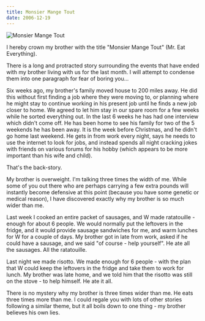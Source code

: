 ```yaml
---
title: Monsier Mange Tout
date: 2006-12-19
---
```


![Monsier Mange Tout](https://source.unsplash.com/-m88z7ily-w/1600x900)

I hereby crown my brother with the title "Monsier Mange Tout" (Mr. Eat Everything).

There is a long and protracted story surrounding the events that have ended with my brother living with us for the last month. I will attempt to condense them into one paragraph for fear of boring you...

Six weeks ago, my brother's family moved house to 200 miles away. He did this without first finding a job where they were moving to, or planning where he might stay to continue working in his present job until he finds a new job closer to home. We agreed to let him stay in our spare room for a few weeks while he sorted everything out. In the last 6 weeks he has had one interview which didn't come off. He has been home to see his family for two of the 5 weekends he has been away. It is the week before Christmas, and he didn't go home last weekend. He gets in from work every night, says he needs to use the internet to look for jobs, and instead spends all night cracking jokes with friends on various forums for his hobby (which appears to be more important than his wife and child).

That's the back-story.

My brother is overweight. I'm talking three times the width of me. While some of you out there who are perhaps carrying a few extra pounds will instantly become defensive at this point (because you have some genetic or medical reason), I have discovered exactly why my brother is so much wider than me.

Last week I cooked an entire packet of sausages, and W made ratatouille - enough for about 6 people. We would normally put the leftovers in the fridge, and it would provide sausage sandwiches for me, and warm lunches for W for a couple of days. My brother got in late from work, asked if he could have a sausage, and we said "of course - help yourself". He ate all the sausages. All the ratatouille.

Last night we made risotto. We made enough for 6 people - with the plan that W could keep the leftovers in the fridge and take them to work for lunch. My brother was late home, and we told him that the risotto was still on the stove - to help himself. He ate it all.

There is no mystery why my brother is three times wider than me. He eats three times more than me. I could regale you with lots of other stories following a similar theme, but it all boils down to one thing - my brother believes his own lies.